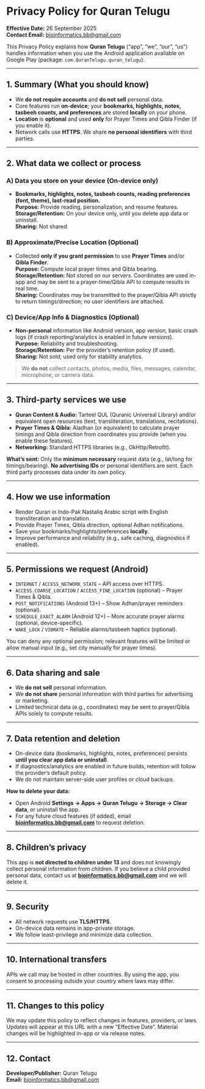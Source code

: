 # Privacy Policy for Quran Telugu
**Effective Date:** 26 September 2025  
**Contact Email:** bioinformatics.bb@gmail.com

This Privacy Policy explains how **Quran Telugu** (“app”, “we”, “our”, “us”) handles information when you use the Android application available on Google Play (package: `com.QuranTelugu.quran_telugu`).

---

## 1. Summary (What you should know)
- We **do not require accounts** and **do not sell** personal data.
- Core features run **on-device**; your **bookmarks, highlights, notes, tasbeeh counts, and preferences** are stored **locally** on your phone.
- **Location** is **optional** and used **only** for Prayer Times and Qibla Finder (if you enable it).
- Network calls use **HTTPS**. We share **no personal identifiers** with third parties.

---

## 2. What data we collect or process

### A) Data you store on your device (On-device only)
- **Bookmarks, highlights, notes, tasbeeh counts, reading preferences (font, theme), last-read position.**  
**Purpose:** Provide reading, personalization, and resume features.  
**Storage/Retention:** On your device only, until you delete app data or uninstall.  
**Sharing:** Not shared.

### B) Approximate/Precise Location (Optional)
- Collected **only if you grant permission** to use **Prayer Times** and/or **Qibla Finder**.  
**Purpose:** Compute local prayer times and Qibla bearing.  
**Storage/Retention:** Not stored on our servers. Coordinates are used in-app and may be sent to a prayer-time/Qibla API to compute results in real time.  
**Sharing:** Coordinates may be transmitted to the prayer/Qibla API strictly to return timings/direction; no user identifiers are attached.

### C) Device/App Info & Diagnostics (Optional)
- **Non-personal** information like Android version, app version, basic crash logs (if crash reporting/analytics is enabled in future versions).  
**Purpose:** Reliability and troubleshooting.  
**Storage/Retention:** Per the provider’s retention policy (if used).  
**Sharing:** Not sold; used only for stability analytics.

> We **do not** collect contacts, photos, media, files, messages, calendar, microphone, or camera data.

---

## 3. Third-party services we use
- **Quran Content & Audio:** Tarteel QUL (Quranic Universal Library) and/or equivalent open resources (text, transliteration, translations, recitations).  
- **Prayer Times & Qibla:** Aladhan (or equivalent) to calculate prayer timings and Qibla direction from coordinates you provide (when you enable these features).  
- **Networking:** Standard HTTPS libraries (e.g., OkHttp/Retrofit).

**What’s sent:** Only the **minimum necessary** request data (e.g., lat/long for timings/bearing). **No advertising IDs** or personal identifiers are sent. Each third party processes data under its own policy.

---

## 4. How we use information
- Render Quran in Indo-Pak Nastaliq Arabic script with English transliteration and translation.
- Provide Prayer Times, Qibla direction, optional Adhan notifications.
- Save your bookmarks/highlights/preferences **locally**.
- Improve performance and reliability (e.g., safe caching, diagnostics if enabled).

---

## 5. Permissions we request (Android)
- `INTERNET` / `ACCESS_NETWORK_STATE` – API access over HTTPS.  
- `ACCESS_COARSE_LOCATION` / `ACCESS_FINE_LOCATION` (optional) – Prayer Times & Qibla.  
- `POST_NOTIFICATIONS` (Android 13+) – Show Adhan/prayer reminders (optional).  
- `SCHEDULE_EXACT_ALARM` (Android 12+) – More accurate prayer alarms (optional, device-specific).  
- `WAKE_LOCK` / `VIBRATE` – Reliable alarms/tasbeeh haptics (optional).

You can deny any optional permission; relevant features will be limited or allow manual input (e.g., set city manually for prayer times).

---

## 6. Data sharing and sale
- We **do not sell** personal information.  
- We **do not share** personal information with third parties for advertising or marketing.  
- Limited technical data (e.g., coordinates) may be sent to prayer/Qibla APIs solely to compute results.

---

## 7. Data retention and deletion
- On-device data (bookmarks, highlights, notes, preferences) persists **until you clear app data or uninstall**.  
- If diagnostics/analytics are enabled in future builds, retention will follow the provider’s default policy.  
- We do not maintain server-side user profiles or cloud backups.

**How to delete your data:**  
- Open Android **Settings → Apps → Quran Telugu → Storage → Clear data**, or uninstall the app.  
- For any future cloud features (if added), email **bioinformatics.bb@gmail.com** to request deletion.

---

## 8. Children’s privacy
This app is **not directed to children under 13** and does not knowingly collect personal information from children. If you believe a child provided personal data, contact us at **bioinformatics.bb@gmail.com** and we will delete it.

---

## 9. Security
- All network requests use **TLS/HTTPS**.  
- On-device data remains in app-private storage.  
- We follow least-privilege and minimize data collection.

---

## 10. International transfers
APIs we call may be hosted in other countries. By using the app, you consent to processing outside your country where laws may differ.

---

## 11. Changes to this policy
We may update this policy to reflect changes in features, providers, or laws. Updates will appear at this URL with a new “Effective Date”. Material changes will be highlighted in-app or via release notes.

---

## 12. Contact
**Developer/Publisher:** Quran Telugu  
**Email:** bioinformatics.bb@gmail.com
